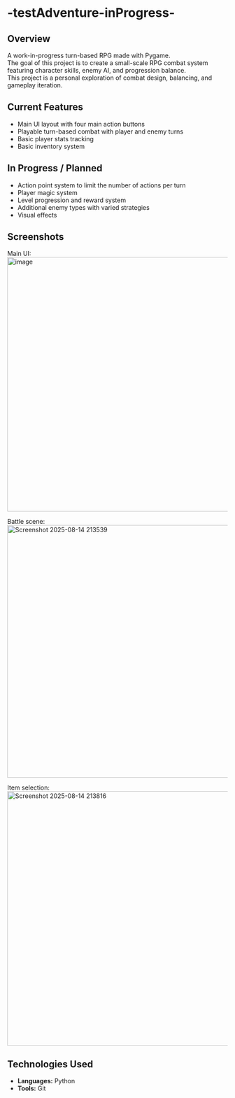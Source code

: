 # -testAdventure-inProgress-

## Overview
A work-in-progress turn-based RPG made with Pygame.  
The goal of this project is to create a small-scale RPG combat system featuring character skills, enemy AI, and progression balance.  
This project is a personal exploration of combat design, balancing, and gameplay iteration.

## Current Features
- Main UI layout with four main action buttons
- Playable turn-based combat with player and enemy turns
- Basic player stats tracking
- Basic inventory system

## In Progress / Planned
- Action point system to limit the number of actions per turn
- Player magic system
- Level progression and reward system
- Additional enemy types with varied strategies
- Visual effects

## Screenshots
Main UI:
<img width="984" height="582" alt="image" src="https://github.com/user-attachments/assets/96ed60ea-03b1-49ff-93ea-009950b48c88" />

Battle scene:
<img width="968" height="578" alt="Screenshot 2025-08-14 213539" src="https://github.com/user-attachments/assets/9e3a1d6a-6aa8-4428-be75-7f2dda922b87" />

Item selection:
<img width="962" height="582" alt="Screenshot 2025-08-14 213816" src="https://github.com/user-attachments/assets/712004c5-604a-4188-afbc-8cba7ffa44f2" />

## Technologies Used
- **Languages:** Python
- **Tools:** Git
